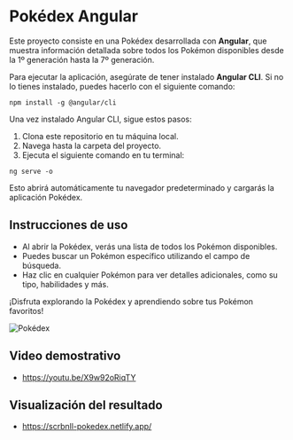 # Pokédex Angular

Este proyecto consiste en una Pokédex desarrollada con **Angular**, que muestra información detallada sobre todos los Pokémon disponibles desde la 1º generación hasta la 7º generación.

Para ejecutar la aplicación, asegúrate de tener instalado **Angular CLI**. Si no lo tienes instalado, puedes hacerlo con el siguiente comando:

```npm install -g @angular/cli```


Una vez instalado Angular CLI, sigue estos pasos:

1. Clona este repositorio en tu máquina local.
2. Navega hasta la carpeta del proyecto.
3. Ejecuta el siguiente comando en tu terminal:

```ng serve -o```

Esto abrirá automáticamente tu navegador predeterminado y cargarás la aplicación Pokédex.

## Instrucciones de uso

- Al abrir la Pokédex, verás una lista de todos los Pokémon disponibles.
- Puedes buscar un Pokémon específico utilizando el campo de búsqueda.
- Haz clic en cualquier Pokémon para ver detalles adicionales, como su tipo, habilidades y más.

¡Disfruta explorando la Pokédex y aprendiendo sobre tus Pokémon favoritos!

![Pokédex](pokedex.png)

## Video demostrativo

- https://youtu.be/X9w92oRiqTY

## Visualización del resultado

- https://scrbnll-pokedex.netlify.app/
